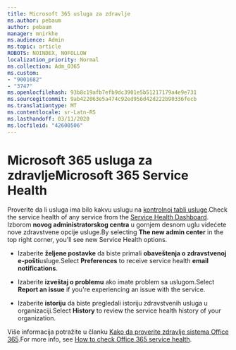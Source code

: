 ```yaml
---
title: Microsoft 365 usluga za zdravlje
ms.author: pebaum
author: pebaum
manager: mnirkhe
ms.audience: Admin
ms.topic: article
ROBOTS: NOINDEX, NOFOLLOW
localization_priority: Normal
ms.collection: Adm_O365
ms.custom:
- "9001682"
- "3747"
ms.openlocfilehash: 93b8c19afb7efb9dc3901e5b51217179a4e9e731
ms.sourcegitcommit: 9ab422063e5a474c92ed956d42d222b90336fecb
ms.translationtype: MT
ms.contentlocale: sr-Latn-RS
ms.lasthandoff: 03/11/2020
ms.locfileid: "42600506"
---
```

# <a name="microsoft-365-service-health"></a><span data-ttu-id="0095a-102">Microsoft 365 usluga za zdravlje</span><span class="sxs-lookup"><span data-stu-id="0095a-102">Microsoft 365 Service Health</span></span>


<span data-ttu-id="0095a-103">Proverite da li usluga ima bilo kakvu uslugu na [kontrolnoj tabli usluge](https://admin.microsoft.com/Adminportal/Home?source=applauncher#/servicehealth).</span><span class="sxs-lookup"><span data-stu-id="0095a-103">Check the service health of any service from the [Service Health Dashboard](https://admin.microsoft.com/Adminportal/Home?source=applauncher#/servicehealth).</span></span> <span data-ttu-id="0095a-104">Izborom **novog administratorskog centra** u gornjem desnom uglu videćete nove zdravstvene opcije usluge.</span><span class="sxs-lookup"><span data-stu-id="0095a-104">By selecting **The new admin center** in the top right corner, you'll see new Service Health options.</span></span>

- <span data-ttu-id="0095a-105">Izaberite **željene postavke** da biste primali **obaveštenja o zdravstvenoj e-pošti**usluge.</span><span class="sxs-lookup"><span data-stu-id="0095a-105">Select **Preferences** to receive service health **email notifications**.</span></span>

- <span data-ttu-id="0095a-106">Izaberite **izveštaj o problemu** ako imate problem sa uslugom.</span><span class="sxs-lookup"><span data-stu-id="0095a-106">Select **Report an issue** if you're experiencing an issue with the service.</span></span>

- <span data-ttu-id="0095a-107">Izaberite **istoriju** da biste pregledali istoriju zdravstvenih usluga u organizaciji.</span><span class="sxs-lookup"><span data-stu-id="0095a-107">Select **History** to review the service health history of your organization.</span></span> 

<span data-ttu-id="0095a-108">Više informacija potražite u članku [Kako da proverite zdravlje sistema Office 365](https://docs.microsoft.com/office365/enterprise/view-service-health).</span><span class="sxs-lookup"><span data-stu-id="0095a-108">For more info, see [How to check Office 365 service health](https://docs.microsoft.com/office365/enterprise/view-service-health).</span></span> 